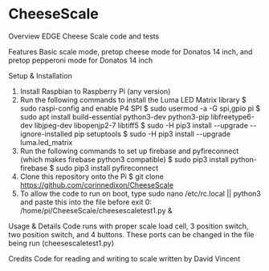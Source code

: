 # CheeseScale

Overview
EDGE Cheese Scale code and tests

Features
Basic scale mode, pretop cheese mode for Donatos 14 inch, and pretop pepperoni mode for Donatos 14 inch

Setup & Installation
1. Install Raspbian to Raspberry Pi (any version)
2. Run the following commands to install the Luma LED Matrix library
  $ sudo raspi-config and enable P4 SPI
  $ sudo usermod -a -G spi,gpio pi
  $ sudo apt install build-essential python3-dev python3-pip libfreetype6-dev libjpeg-dev libopenjp2-7 libtiff5
  $ sudo -H pip3 install --upgrade --ignore-installed pip setuptools
  $ sudo -H pip3 install --upgrade luma.led_matrix
3. Run the following commands to set up firebase and pyfireconnect (which makes firebase python3 compatible)
  $ sudo pip3 install python-firebase
  $ sudo pip3 install pyfireconnect
4. Clone this repository onto the Pi
  $  git clone https://github.com/corinnedixon/CheeseScale
5. To allow the code to run on boot, type sudo nano /etc/rc.local || python3 and paste this into the file before exit 0: 
  /home/pi/CheeseScale/cheesescaletest1.py &

Usage & Details
Code runs with proper scale load cell, 3 position switch, two position switch, and 4 buttons.
These ports can be changed in the file being run (cheesescaletest1.py)

Credits
Code for reading and writing to scale written by David Vincent
